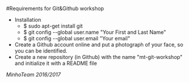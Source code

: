 #Requirements for Git&Github workshop

* Installation
    * $ sudo apt-get install git
    * $ git config --global user.name "Your First and Last Name"
    * $ git config --global user.email "Your email"
* Create a Github account online and put a photograph of your face, so you can be identified.
* Create a new repository (in Github) with the name "mt-git-workshop" and initialize it with a README file 

*MinhoTeam 2016/2017*

